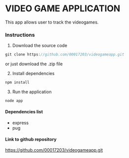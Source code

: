 # VIDEO GAME APPLICATION

This app allows user to track the videogames.

### Instructions
1. Download the source code

```js
git clone https://github.com/00017203/videogameapp.git
```
or just download the .zip file

2. Install dependencies
```js
npm install
```

3. Run the application
```js
node app
```

#### Dependencies list
- express
- pug

#### Link to github repository
https://github.com/00017203/videogameapp.git


